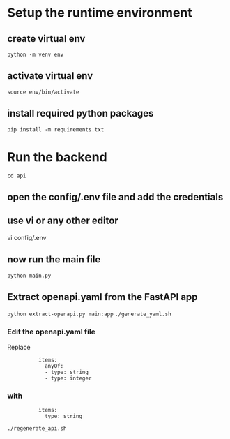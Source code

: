 # Setup the runtime environment
## create virtual env
`python -m venv env`

## activate virtual env 
`source env/bin/activate`

## install required python packages
`pip install -m requirements.txt`

# Run the backend
`cd api`

## open the config/.env file and add the credentials
## use vi or any other editor 
vi config/.env 

## now run the main file
`python main.py`

## Extract openapi.yaml from the FastAPI app
`python extract-openapi.py main:app`
`./generate_yaml.sh`
### Edit the openapi.yaml file
Replace
```
          items:
            anyOf:
            - type: string
            - type: integer
```
### with
```
          items:
            type: string
```
`./regenerate_api.sh`